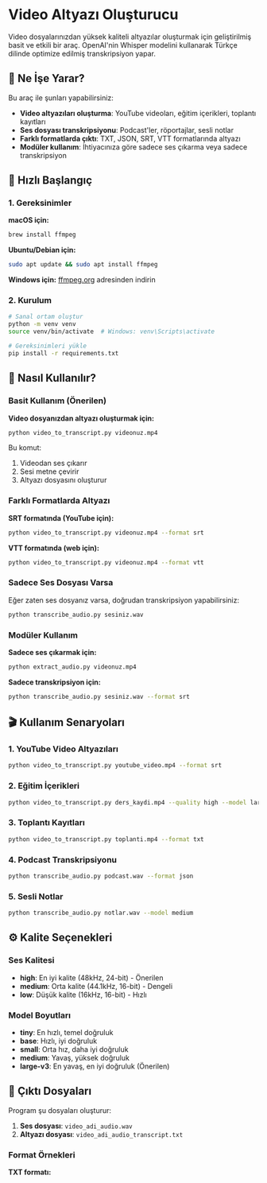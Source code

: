 # Video Altyazı Oluşturucu

Video dosyalarınızdan yüksek kaliteli altyazılar oluşturmak için geliştirilmiş basit ve etkili bir araç. OpenAI'nin Whisper modelini kullanarak Türkçe dilinde optimize edilmiş transkripsiyon yapar.

## 🎯 Ne İşe Yarar?

Bu araç ile şunları yapabilirsiniz:

- **Video altyazıları oluşturma**: YouTube videoları, eğitim içerikleri, toplantı kayıtları
- **Ses dosyası transkripsiyonu**: Podcast'ler, röportajlar, sesli notlar
- **Farklı formatlarda çıktı**: TXT, JSON, SRT, VTT formatlarında altyazı
- **Modüler kullanım**: İhtiyacınıza göre sadece ses çıkarma veya sadece transkripsiyon

## 🚀 Hızlı Başlangıç

### 1. Gereksinimler

**macOS için:**

```bash
brew install ffmpeg
```

**Ubuntu/Debian için:**

```bash
sudo apt update && sudo apt install ffmpeg
```

**Windows için:**
[ffmpeg.org](https://ffmpeg.org/download.html) adresinden indirin

### 2. Kurulum

```bash
# Sanal ortam oluştur
python -m venv venv
source venv/bin/activate  # Windows: venv\Scripts\activate

# Gereksinimleri yükle
pip install -r requirements.txt
```

## 📖 Nasıl Kullanılır?

### Basit Kullanım (Önerilen)

**Video dosyanızdan altyazı oluşturmak için:**

```bash
python video_to_transcript.py videonuz.mp4
```

Bu komut:

1. Videodan ses çıkarır
2. Sesi metne çevirir
3. Altyazı dosyasını oluşturur

### Farklı Formatlarda Altyazı

**SRT formatında (YouTube için):**

```bash
python video_to_transcript.py videonuz.mp4 --format srt
```

**VTT formatında (web için):**

```bash
python video_to_transcript.py videonuz.mp4 --format vtt
```

### Sadece Ses Dosyası Varsa

Eğer zaten ses dosyanız varsa, doğrudan transkripsiyon yapabilirsiniz:

```bash
python transcribe_audio.py sesiniz.wav
```

### Modüler Kullanım

**Sadece ses çıkarmak için:**

```bash
python extract_audio.py videonuz.mp4
```

**Sadece transkripsiyon için:**

```bash
python transcribe_audio.py sesiniz.wav --format srt
```

## 🎬 Kullanım Senaryoları

### 1. YouTube Video Altyazıları

```bash
python video_to_transcript.py youtube_video.mp4 --format srt
```

### 2. Eğitim İçerikleri

```bash
python video_to_transcript.py ders_kaydi.mp4 --quality high --model large-v3
```

### 3. Toplantı Kayıtları

```bash
python video_to_transcript.py toplanti.mp4 --format txt
```

### 4. Podcast Transkripsiyonu

```bash
python transcribe_audio.py podcast.wav --format json
```

### 5. Sesli Notlar

```bash
python transcribe_audio.py notlar.wav --model medium
```

## ⚙️ Kalite Seçenekleri

### Ses Kalitesi

- **high**: En iyi kalite (48kHz, 24-bit) - Önerilen
- **medium**: Orta kalite (44.1kHz, 16-bit) - Dengeli
- **low**: Düşük kalite (16kHz, 16-bit) - Hızlı

### Model Boyutları

- **tiny**: En hızlı, temel doğruluk
- **base**: Hızlı, iyi doğruluk
- **small**: Orta hız, daha iyi doğruluk
- **medium**: Yavaş, yüksek doğruluk
- **large-v3**: En yavaş, en iyi doğruluk (Önerilen)

## 📁 Çıktı Dosyaları

Program şu dosyaları oluşturur:

1. **Ses dosyası**: `video_adi_audio.wav`
2. **Altyazı dosyası**: `video_adi_audio_transcript.txt`

### Format Örnekleri

**TXT formatı:**

